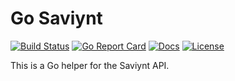 # Go Saviynt

[![Build Status][build-status-svg]][build-status-url]
[![Go Report Card][goreport-svg]][goreport-url]
[![Docs][docs-godoc-svg]][docs-godoc-url]
[![License][license-svg]][license-url]

This is a Go helper for the Saviynt API.

 [build-status-svg]: https://github.com/grokify/go-saviynt/workflows/test/badge.svg?branch=main
 [build-status-url]: https://github.com/grokify/go-saviynt/actions
 [goreport-svg]: https://goreportcard.com/badge/github.com/grokify/go-saviynt
 [goreport-url]: https://goreportcard.com/report/github.com/grokify/go-saviynt
 [codeclimate-status-svg]: https://codeclimate.com/github/grokify/go-saviynt/badges/gpa.svg
 [codeclimate-status-url]: https://codeclimate.com/github/grokify/go-saviynt
 [docs-godoc-svg]: https://pkg.go.dev/badge/github.com/grokify/go-saviynt
 [docs-godoc-url]: https://pkg.go.dev/github.com/grokify/go-saviynt
 [license-svg]: https://img.shields.io/badge/license-MIT-blue.svg
 [license-url]: https://github.com/grokify/go-saviynt/blob/master/LICENSE